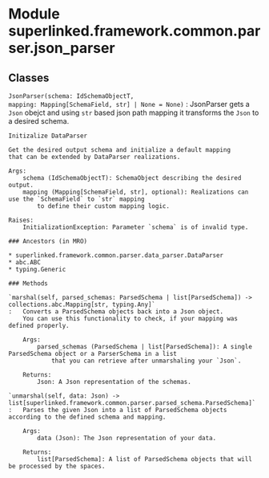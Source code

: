Module superlinked.framework.common.parser.json_parser
======================================================

Classes
-------

`JsonParser(schema: IdSchemaObjectT, mapping: Mapping[SchemaField, str] | None = None)`
:   JsonParser gets a `Json` obejct and using `str` based json path mapping
    it transforms the `Json` to a desired schema.
    
    Initizalize DataParser
    
    Get the desired output schema and initialize a default mapping
    that can be extended by DataParser realizations.
    
    Args:
        schema (IdSchemaObjectT): SchemaObject describing the desired output.
        mapping (Mapping[SchemaField, str], optional): Realizations can use the `SchemaField` to `str` mapping
            to define their custom mapping logic.
    
    Raises:
        InitializationException: Parameter `schema` is of invalid type.

    ### Ancestors (in MRO)

    * superlinked.framework.common.parser.data_parser.DataParser
    * abc.ABC
    * typing.Generic

    ### Methods

    `marshal(self, parsed_schemas: ParsedSchema | list[ParsedSchema]) ‑> collections.abc.Mapping[str, typing.Any]`
    :   Converts a ParsedSchema objects back into a Json object.
        You can use this functionality to check, if your mapping was defined properly.
        
        Args:
            parsed_schemas (ParsedSchema | list[ParsedSchema]): A single ParsedSchema object or a ParserSchema in a list
                that you can retrieve after unmarshaling your `Json`.
        
        Returns:
            Json: A Json representation of the schemas.

    `unmarshal(self, data: Json) ‑> list[superlinked.framework.common.parser.parsed_schema.ParsedSchema]`
    :   Parses the given Json into a list of ParsedSchema objects according to the defined schema and mapping.
        
        Args:
            data (Json): The Json representation of your data.
        
        Returns:
            list[ParsedSchema]: A list of ParsedSchema objects that will be processed by the spaces.
